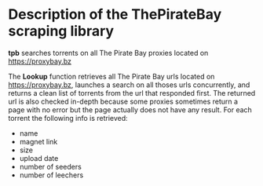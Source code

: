 # Description of the ThePirateBay scraping library

**tpb** searches torrents on all The Pirate Bay proxies located on https://proxybay.bz

The **Lookup** function retrieves all The Pirate Bay urls located on https://proxybay.bz, launches a search on all thoses urls concurrently, and returns a clean list of torrents from the url that responded first. The returned url is also checked in-depth because some proxies sometimes return a page with no error but the page actually does not have any result. For each torrent the following info is retrieved:

* name
* magnet link
* size
* upload date
* number of seeders
* number of leechers
